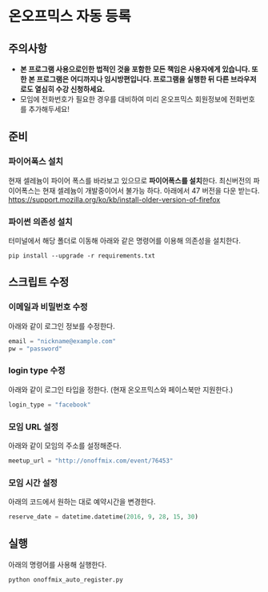 # 온오프믹스 자동 등록

## 주의사항
 - **본 프로그램 사용으로인한 법적인 것을 포함한 모든 책임은 사용자에게 있습니다. 또한 본 프로그램은 어디까지나 임시방편입니다. 프로그램을 실행한 뒤 다른 브라우저로도 열심히 수강 신청하세요.**
 - 모임에 전화번호가 필요한 경우를 대비하여 미리 온오프믹스 회원정보에 전화번호를 추가해두세요!

## 준비

### 파이어폭스 설치
현재 셀레늄이 파이어 폭스를 바라보고 있으므로 **파이어폭스를 설치**한다. 최신버전의 파이어폭스는 현재 셀레늄이 개발중이어서 불가능 하다. 아래에서 47 버전을 다운 받는다.
https://support.mozilla.org/ko/kb/install-older-version-of-firefox

### 파이썬 의존성 설치
터미널에서 해당 폴더로 이동해 아래와 같은 명령어를 이용해 의존성을 설치한다.
```shell
pip install --upgrade -r requirements.txt
```

## 스크립트 수정

### 이메일과 비밀번호 수정
아래와 같이 로그인 정보를 수정한다.

```python
email = "nickname@example.com"
pw = "password"
```

### login type 수정
아래와 같이 로그인 타입을 정한다. (현재 온오프믹스와 페이스북만 지원한다.)
```python
login_type = "facebook"
```

### 모임 URL 설정
아래와 같이 모임의 주소를 설정해준다.
```python
meetup_url = "http://onoffmix.com/event/76453"
```

### 모임 시간 설정
아래의 코드에서 원하는 대로 예약시간을 변경한다.
```python
reserve_date = datetime.datetime(2016, 9, 28, 15, 30)
```

## 실행
아래의 명령어를 사용해 실행한다.
```shell
python onoffmix_auto_register.py
```
